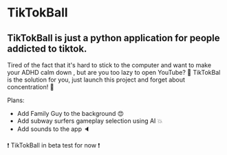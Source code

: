 #  TikTokBall 

## TikTokBall is just a python application for people addicted to tiktok. 

Tired of the fact that it's hard to stick to the computer and want to make your ADHD calm down , but are you too lazy to open YouTube? 
:tada: TikTokBal is the solution for you, just launch this project and forget about concentration! :tada:

Plans: 
- Add Family Guy to the background :heart_eyes:
- Add subway surfers gameplay selection using AI :boom:
- Add sounds to the app :speaker:


:exclamation: TikTokBall in beta test for now :exclamation: